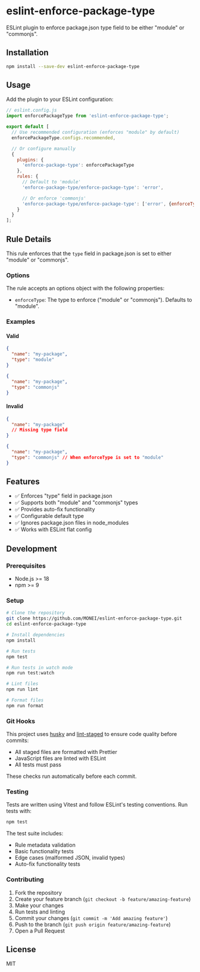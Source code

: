 # eslint-enforce-package-type

ESLint plugin to enforce package.json type field to be either "module" or "commonjs".

## Installation

```bash
npm install --save-dev eslint-enforce-package-type
```

## Usage

Add the plugin to your ESLint configuration:

```js
// eslint.config.js
import enforcePackageType from 'eslint-enforce-package-type';

export default [
  // Use recommended configuration (enforces "module" by default)
  enforcePackageType.configs.recommended,

  // Or configure manually
  {
    plugins: {
      'enforce-package-type': enforcePackageType
    },
    rules: {
      // Default to 'module'
      'enforce-package-type/enforce-package-type': 'error',

      // Or enforce 'commonjs'
      'enforce-package-type/enforce-package-type': ['error', {enforceType: 'commonjs'}]
    }
  }
];
```

## Rule Details

This rule enforces that the `type` field in package.json is set to either "module" or "commonjs".

### Options

The rule accepts an options object with the following properties:

- `enforceType`: The type to enforce ("module" or "commonjs"). Defaults to "module".

### Examples

#### Valid

```json
{
  "name": "my-package",
  "type": "module"
}
```

```json
{
  "name": "my-package",
  "type": "commonjs"
}
```

#### Invalid

```json
{
  "name": "my-package"
  // Missing type field
}
```

```json
{
  "name": "my-package",
  "type": "commonjs" // When enforceType is set to "module"
}
```

## Features

- ✅ Enforces "type" field in package.json
- ✅ Supports both "module" and "commonjs" types
- ✅ Provides auto-fix functionality
- ✅ Configurable default type
- ✅ Ignores package.json files in node_modules
- ✅ Works with ESLint flat config

## Development

### Prerequisites

- Node.js >= 18
- npm >= 9

### Setup

```bash
# Clone the repository
git clone https://github.com/MONEI/eslint-enforce-package-type.git
cd eslint-enforce-package-type

# Install dependencies
npm install

# Run tests
npm test

# Run tests in watch mode
npm run test:watch

# Lint files
npm run lint

# Format files
npm run format
```

### Git Hooks

This project uses [husky](https://github.com/typicode/husky) and [lint-staged](https://github.com/okonet/lint-staged) to ensure code quality before commits:

- All staged files are formatted with Prettier
- JavaScript files are linted with ESLint
- All tests must pass

These checks run automatically before each commit.

### Testing

Tests are written using Vitest and follow ESLint's testing conventions. Run tests with:

```bash
npm test
```

The test suite includes:

- Rule metadata validation
- Basic functionality tests
- Edge cases (malformed JSON, invalid types)
- Auto-fix functionality tests

### Contributing

1. Fork the repository
2. Create your feature branch (`git checkout -b feature/amazing-feature`)
3. Make your changes
4. Run tests and linting
5. Commit your changes (`git commit -m 'Add amazing feature'`)
6. Push to the branch (`git push origin feature/amazing-feature`)
7. Open a Pull Request

## License

MIT
